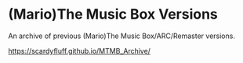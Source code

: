 # (Mario)The Music Box Versions
An archive of previous (Mario)The Music Box/ARC/Remaster versions.

https://scardyfluff.github.io/MTMB_Archive/
